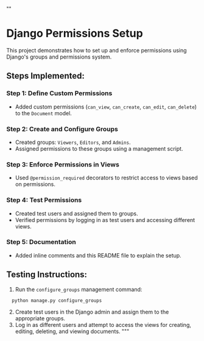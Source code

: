 ""
# Django Permissions Setup

This project demonstrates how to set up and enforce permissions using Django's groups and permissions system.

## Steps Implemented:

### Step 1: Define Custom Permissions
- Added custom permissions (`can_view`, `can_create`, `can_edit`, `can_delete`) to the `Document` model.

### Step 2: Create and Configure Groups
- Created groups: `Viewers`, `Editors`, and `Admins`.
- Assigned permissions to these groups using a management script.

### Step 3: Enforce Permissions in Views
- Used `@permission_required` decorators to restrict access to views based on permissions.

### Step 4: Test Permissions
- Created test users and assigned them to groups.
- Verified permissions by logging in as test users and accessing different views.

### Step 5: Documentation
- Added inline comments and this README file to explain the setup.

## Testing Instructions:
1. Run the `configure_groups` management command:
 ```
   python manage.py configure_groups
   ```
2. Create test users in the Django admin and assign them to the appropriate groups.
3. Log in as different users and attempt to access the views for creating, editing, deleting, and viewing documents.
"""
